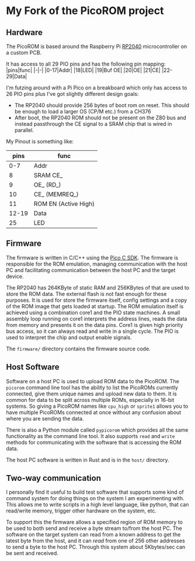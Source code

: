 # My Fork of the PicoROM project



## Hardware
The PicoROM is based around the Raspberry Pi [RP2040](https://www.raspberrypi.com/products/rp2040/) microcontroller on a custom PCB.

It has access to all 29 PIO pins and has the following pin mapping:
|pins|func|
|-|-|
|0-17|Addr|
|18|LED|
|19|Buf OE|
|20|OE|
|21|CE|
|22-29|Data|

I'm futzing around with a Pi Pico on a breakboard which only has access to 26 PIO pins plus I've got slightly different design goals:
- The RP2040 should provide 256 bytes of boot rom on reset. This should be enough to load a larger OS (CP/M etc.) from a CH376
- After boot, the RP2040 ROM should not be present on the Z80 bus and instead passthrough the CE signal to a SRAM chip that is wired in parallel.

My Pinout is something like:

|pins|func|
|-|-|
|0-7|Addr|
|8 |SRAM CE_|
|9 |OE_ (RD_)|
|10|CE_ (MEMREQ_)|
|11|ROM EN (Active High)|
|12-19|Data|
|25|LED|


## Firmware
The firmware is written in C/C++ using the [Pico C SDK](https://www.raspberrypi.com/documentation/pico-sdk/). The firmware is responsible for the ROM emulation, managing communication with the host PC and facilitating communication between the host PC and the target device.

The RP2040 has 264KByte of static RAM and 256KBytes of that are used to store the ROM data. The external flash is not fast enough for these purposes. It is used for store the firmware itself, config settings and a copy of the ROM image that gets loaded at startup. The ROM emulation itself is achieved using a combination core1 and the PIO state machines. A small assembly loop running on core1 interprets the address lines, reads the data from memory and presents it on the data pins. Core1 is given high priority bus access, so it can always read and write in a single cycle. The PIO is used to interpret the chip and output enable signals.

The `firmware/` directory contains the firmware source code.

## Host Software
Software on a host PC is used to upload ROM data to the PicoROM. The `picorom` command line tool has the ability to list the PicoROMs currently connected, give them unique names and upload new data to them. It is common for data to be split across multiple ROMs, especially in 16-bit systems. So giving a PicoROM names like `cpu_high` or `sprite1` allows you to have multiple PicoROMs connected at once without any confusion about where you are sending the data.

There is also a Python module called `pypicorom` which provides all the same functionality as the command line tool. It also supports `read` and `write` methods for communicating with the software that is accessing the ROM data.

The host PC software is written in Rust and is in the `host/` directory.

## Two-way communication
I personally find it useful to build test software that supports some kind of command system for doing things on the system I am experimenting with. This allows me to write scripts in a high level language, like python, that can read/write memory, trigger other hardware on the system, etc.

To support this the firmware allows a specified region of ROM memory to be used to both send and receive a byte stream to/from the host PC. The software on the target system can read from a known address to get the latest byte from the host, and it can *read* from one of 256 other addresses to send a byte to the host PC. Through this system about 5Kbytes/sec can be sent and received.

